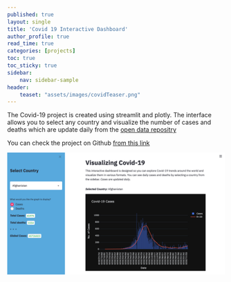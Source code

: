 ```yaml
---
published: true
layout: single
title: 'Covid 19 Interactive Dashboard'
author_profile: true
read_time: true
categories: [projects]
toc: true
toc_sticky: true
sidebar:
    nav: sidebar-sample
header:
    teaset: "assets/images/covidTeaser.png"
---
```




The Covid-19 project is created using streamlit and plotly. The interface allows you to select any country and visualize the number of cases and deaths which are 
update daily from the <a href=" https://opendata.ecdc.europa.eu/covid19/casedistribution/csv"> open data repositry</a>

You can check the project on Github [from this link](https://github.com/ma649/Covid19-Streamlit)

![image](https://github.com/ma649/Covid19-Streamlit/blob/main/interface.png)


